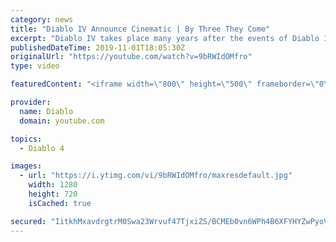 ```yaml
---
category: news
title: "Diablo IV Announce Cinematic | By Three They Come"
excerpt: "Diablo IV takes place many years after the events of Diablo III, after millions have been slaughtered by the actions of the High Heavens and Burning Hells alike."
publishedDateTime: 2019-11-01T18:05:30Z
originalUrl: "https://youtube.com/watch?v=9bRWIdOMfro"
type: video

featuredContent: "<iframe width=\"800\" height=\"500\" frameborder=\"0\" src=\"https://www.youtube.com/embed/9bRWIdOMfro\" allow=\"accelerometer; autoplay; encrypted-media; gyroscope; picture-in-picture\" allowfullscreen></iframe>"

provider:
  name: Diablo
  domain: youtube.com

topics:
  - Diablo 4

images:
  - url: "https://i.ytimg.com/vi/9bRWIdOMfro/maxresdefault.jpg"
    width: 1280
    height: 720
    isCached: true

secured: "IitkhMxavdrgtrM0Swa23Wrvuf47TjxiZS/BCMEb0vn6WPh4B6XFYHYZwPyoVUqWnwNaRGEdEbJp7Bw8hSpetyID3p6l0sZKSMziaZqLb4l2/jvfGEJ7Z9yyqWI1AKg0ek0m9hOF8nCAxoypZBNI0jgnEqFEsRGFVIXbUpyi0n8KxMDwpFLY03IsYrHp7Z+cbnUsliiEB1yv8KESLgM6qoiTulrdG2p0Zp3uXe4apSt7B5NgMI8R9vEl5EG4Ht7E2EtTtq2c6by/bfJpwhe58VEkTWbnVu3o8WaA6M5KZs+f2nEKuH4crett4VPrulvuOai13iJKuA0AAFOCmiDLXlFQfXbSJmejoSoobOBIZxgEm1DaBe8IGm53JFeeudr1d6yfyU1jrbXIW8+1EMMbTsV4e7ZEdY7fFxxVnAkYV/1hz6mdlfQ4tq8Hu6b1h+t5;YgIE8ViMjAWDC2jDKzICAA=="
---
```


